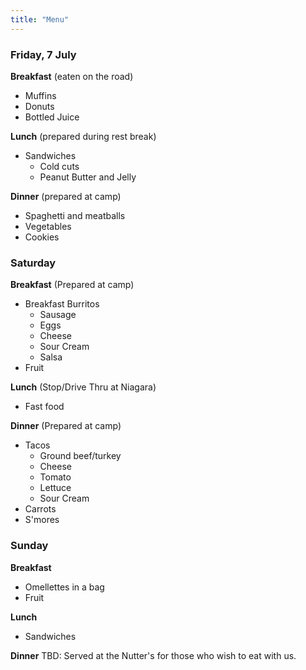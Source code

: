 ```yaml
---
title: "Menu"
---
```


### Friday, 7 July

**Breakfast** (eaten on the road)

* Muffins
* Donuts
* Bottled Juice

**Lunch** (prepared during rest break)

* Sandwiches
  - Cold cuts
  - Peanut Butter and Jelly
  
**Dinner** (prepared at camp)

* Spaghetti and meatballs
* Vegetables
* Cookies

### Saturday

**Breakfast** (Prepared at camp)

* Breakfast Burritos
  - Sausage
  - Eggs
  - Cheese
  - Sour Cream
  - Salsa
* Fruit

**Lunch** (Stop/Drive Thru at Niagara)

* Fast food

**Dinner** (Prepared at camp)

* Tacos
  - Ground beef/turkey
  - Cheese
  - Tomato
  - Lettuce
  - Sour Cream
* Carrots 
* S'mores

### Sunday

**Breakfast**

* Omellettes in a bag
* Fruit

**Lunch**
* Sandwiches

**Dinner**
TBD: Served at the Nutter's for those who wish to eat with us.